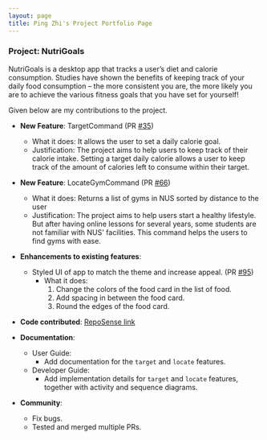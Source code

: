 ```yaml
---
layout: page
title: Ping Zhi's Project Portfolio Page
---
```


### Project: NutriGoals

NutriGoals is a desktop app that tracks a user’s diet and calorie consumption. Studies have shown the benefits of
keeping track of your daily food consumption – the more consistent you are, the more likely you are to achieve the
various fitness goals that you have set for yourself!

Given below are my contributions to the project.

* **New Feature**: TargetCommand (PR [#35](https://github.com/AY2223S1-CS2103T-T17-2/tp/pull/35))
    * What it does: It allows the user to set a daily calorie goal.
    * Justification: The project aims to help users to keep track of their calorie intake. Setting a target daily
      calorie allows a user to keep track of the amount of calories left to consume within their target.

* **New Feature**: LocateGymCommand (PR [#66](https://github.com/AY2223S1-CS2103T-T17-2/tp/pull/66))
    * What it does: Returns a list of gyms in NUS sorted by distance to the user
    * Justification: The project aims to help users start a healthy lifestyle. But after having online lessons for
      several years, some students are not familiar with NUS' facilities. This command helps the users to find gyms with
      ease.

* **Enhancements to existing features**:
    * Styled UI of app to match the theme and increase appeal.
      (PR [#95](https://github.com/AY2223S1-CS2103T-T17-2/tp/pull/95))
        * What it does:
            1. Change the colors of the food card in the list of food.
            2. Add spacing in between the food card.
            3. Round the edges of the food card.

* **Code contributed**: [RepoSense link](https://nus-cs2103-ay2223s1.github.io/tp-dashboard/?search=tanpingzhi)

* **Documentation**:
    * User Guide:
        * Add documentation for the `target` and `locate` features.
    * Developer Guide:
        * Add implementation details for `target` and `locate` features, together with activity and sequence diagrams.
* **Community**:
  * Fix bugs.
  * Tested and merged multiple PRs.
